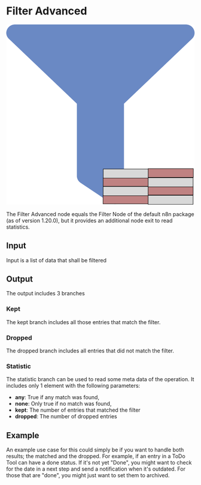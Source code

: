 # Filter Advanced
![Logo](./data/logos/FilterAdvanced.svg)

The Filter Advanced node equals the Filter Node of the default n8n package (as of version 1.20.0), but it provides an additional node exit to read statistics.


## Input

Input is a list of data that shall be filtered

## Output

The output includes 3 branches

### Kept

The kept branch includes all those entries that match the filter.

### Dropped

The dropped branch includes all entries that did not match the filter.

### Statistic

The statistic branch can be used to read some meta data of the operation. It includes only 1 element with the following parameters:

* **any**: True if any match was found,
* **none**: Only true if no match was found,
* **kept**: The number of entries that matched the filter
* **dropped**: The number of dropped entries


## Example

An example use case for this could simply be if you want to handle both results; the matched and the dropped. For example, if an entry in a ToDo Tool can have a done status. If it's not yet "Done", you might want to check for the date in a next step and send a notification when it's outdated. For those that are "done", you might just want to set them to archived.
